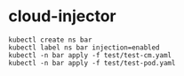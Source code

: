 # cloud-injector

~~~ shell
kubectl create ns bar
kubectl label ns bar injection=enabled
kubectl -n bar apply -f test/test-cm.yaml
kubectl -n bar apply -f test/test-pod.yaml
~~~